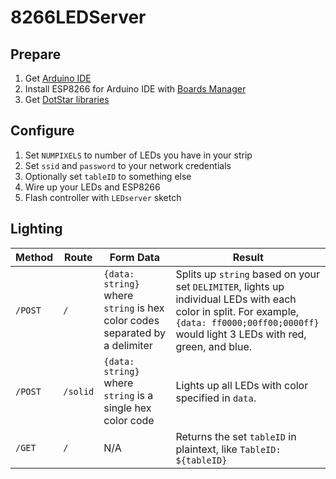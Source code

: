 ﻿# 8266LEDServer

## Prepare
1. Get [Arduino IDE](https://www.arduino.cc/en/Main/OldSoftwareReleases)
2. Install ESP8266 for Arduino IDE with [Boards Manager](https://github.com/esp8266/Arduino#installing-with-boards-manager)
3. Get [DotStar libraries](https://github.com/adafruit/Adafruit_DotStar)

## Configure
1. Set `NUMPIXELS` to number of LEDs you have in your strip
2. Set `ssid` and `password` to your network credentials
3. Optionally set `tableID` to something else
4. Wire up your LEDs and ESP8266
5. Flash controller with `LEDserver` sketch

## Lighting
|Method|Route|Form Data|Result|
|------|------|------|------|
|`/POST`|`/`|`{data: string}` where `string` is hex color codes separated by a delimiter|Splits up `string` based on your set `DELIMITER`, lights up individual LEDs with each color in split. For example, `{data: ff0000;00ff00;0000ff}` would light 3 LEDs with red, green, and blue.
|`/POST`|`/solid`|`{data: string}` where `string` is a single hex color code| Lights up all LEDs with color specified in `data`.
|`/GET`|`/`|N/A|Returns the set `tableID` in plaintext, like `TableID: ${tableID}`|

